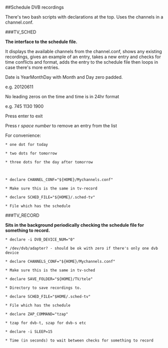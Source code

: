 ##Schedule DVB recordings

There's two bash scripts with declarations at the top. Uses the channels
in a channel.conf.

###TV_SCHED

**The interface to the schedule file.**

It displays the available channels from the channel.conf, 
shows any existing recordings, gives an example of an entry, 
takes a new entry and checks for time conflicts and format, 
adds the entry to the schedule file then loops in case there's more entries.

Date is YearMonthDay with Month and Day zero padded.

e.g. 20120611

No leading zeros on the time and time is in 24hr format

e.g. 745 1130 1900

Press enter to exit

Press   r *space number*   to remove an entry from the list

For convenience:

    * one dot for today

    * two dots for tomorrow

    * three dots for the day after tomorrow



    * declare CHANNEL_CONF="${HOME}/Mychannels.conf"

	* Make sure this is the same in tv-record

    * declare SCHED_FILE="${HOME}/.sched-tv"

    * File which has the schedule


###TV_RECORD

**Sits in the background periodically checking the schedule file for something to record.**

	* declare -i DVB_DEVICE_NUM="0"

	* /dev/dvb/adapter? - should be ok with zero if there's only one dvb device

	* declare CHANNELS_CONF="${HOME}/Mychannels.conf"

 	* Make sure this is the same in tv-sched

 	* declare SAVE_FOLDER="${HOME}/TV/tele"

	* Directory to save recordings to.

	* declare SCHED_FILE="$HOME/.sched-tv"

	* File which has the schedule

	* declare ZAP_COMMAND="tzap"

	* tzap for dvb-t, szap for dvb-s etc

	* declare -i SLEEP=15

	* Time (in seconds) to wait between checks for something to record